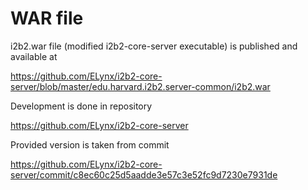 # WAR file

i2b2.war file (modified i2b2-core-server executable) is published and available at

https://github.com/ELynx/i2b2-core-server/blob/master/edu.harvard.i2b2.server-common/i2b2.war

Development is done in repository

https://github.com/ELynx/i2b2-core-server

Provided version is taken from commit

https://github.com/ELynx/i2b2-core-server/commit/c8ec60c25d5aadde3e57c3e52fc9d7230e7931de
